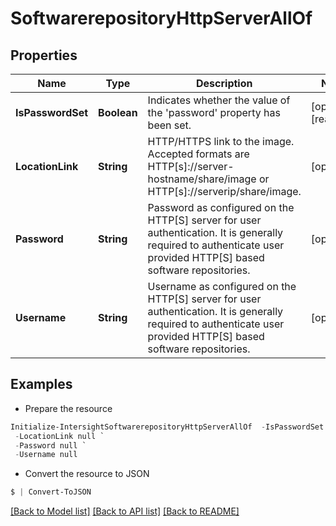 # SoftwarerepositoryHttpServerAllOf
## Properties

Name | Type | Description | Notes
------------ | ------------- | ------------- | -------------
**IsPasswordSet** | **Boolean** | Indicates whether the value of the &#39;password&#39; property has been set. | [optional] [readonly] 
**LocationLink** | **String** | HTTP/HTTPS link to the image. Accepted formats are HTTP[s]://server-hostname/share/image or HTTP[s]://serverip/share/image. | [optional] 
**Password** | **String** | Password as configured on the HTTP[S] server for user authentication. It is generally required to authenticate user provided HTTP[S] based software repositories. | [optional] 
**Username** | **String** | Username as configured on the HTTP[S] server for user authentication. It is generally required to authenticate user provided HTTP[S] based software repositories. | [optional] 

## Examples

- Prepare the resource
```powershell
Initialize-IntersightSoftwarerepositoryHttpServerAllOf  -IsPasswordSet null `
 -LocationLink null `
 -Password null `
 -Username null
```

- Convert the resource to JSON
```powershell
$ | Convert-ToJSON
```

[[Back to Model list]](../README.md#documentation-for-models) [[Back to API list]](../README.md#documentation-for-api-endpoints) [[Back to README]](../README.md)

